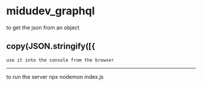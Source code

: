 # midudev_graphql

to get the json from an object
## copy(JSON.stringify([{ 
    use it into the console from the browser

----
to run the server 
 npx nodemon index.js